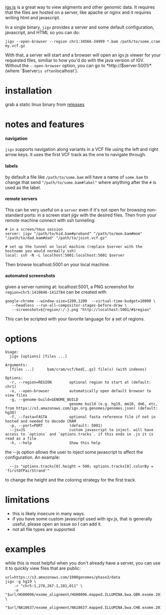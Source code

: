 [igv.js](https://github.com/igvteam/igv.js) is a great way to view aligments and other genomic data. 
It requires that the files are hosted on a server, like apache or nginx and it requires writing html and
javascript.

In a single binary, `jigv` provides a server and some default configuration,
javascript, and HTML so you can do:

```
jigv --open-browser --region chr1:34566-34999 *.bam /path/to/some.cram my.vcf.gz
```
With that, a server will start and a browser will open an igv.js viewer for your requested files, 
similiar to how you'd do with the java version of IGV. Without the `--open-browser` option, you can
go to *http://$server:5001/* (where `$server` is often `localhost`).

# installation

grab a static linux binary from [releases](https://github.com/brentp/jigv/releases/latest)

# notes and features

#### navigation

`jigv` supports navigation along variants in a VCF file using the left and right arrow keys. it uses the first VCF track
as the one to navigate through.

#### labels 

by default a file like `/path/to/some.bam` will have a name of `some.bam` to change that send `"/path/to/some.bam#label"`
where anything after the `#` is used as the label.

#### remote servers 

This can be very useful on a `server` even if it's not open for browsing non-standard ports: in a screen start jigv with the desired files. 
Then from your remote machine connect with ssh tunneling:

```
# in a screen/tmux session
server: jigv "/path/to/kid.bam#proband" "/path/to/mom.bam#mom" "/path/to/dad.bam#dad" "/path/to/joint.vcf.gz"

# set up the tunnel on local machine (replace $server with the hostname you would normally ssh)
local: ssh -N -L localhost:5001:localhost:5001 $server
```

Then browse localhost:5001 on your local machine.


#### automated screenshots

given a server running at: localhost:5001, a PNG screenshot for `region=chr5:1410040-1412784` can be created with

```
google-chrome --window-size=1200,1200  --virtual-time-budget=10000 \
   --headless --run-all-compositor-stages-before-draw \
   --screenshot=${region/:/-}.png "http://localhost:5001/#$region"
```

This can be scripted with your favorite language for a set of regions.

# options

```
Usage:
  jigv [options] [files ...]

Arguments:
  [files ...]      bam/cram/vcf/bed{,.gz} file(s) (with indexes)

Options:
  -r, --region=REGION        optional region to start at (default: chr1)
  -o, --open-browser         automatically open default browser to view files
  -g, --genome-build=GENOME_BUILD
                             genome build (e.g. hg19, mm10, dm6, etc, from https://s3.amazonaws.com/igv.org.genomes/genomes.json) (default: hg38)
  -f, --fasta=FASTA          optional fasta reference file if not in hosted and needed to decode CRAM
  -p, --port=PORT            (default: 5001)
  --js=JS                    custom javascript to inject. will have access to `options` and `options.tracks`. if this ends in .js it is read as a file
  -h, --help                 Show this help
```

the --js option allows the user to inject some javascript to affect the configuration. An example:

```
  --js "options.tracks[0].height = 500; options.tracks[0].colorBy = 'firstOfPairStrand'"
```
to change the height and the coloring strategy for the first track. 

# limitations

+ this is likely insecure in many ways.
+ if you have some custom javascript used with igv.js, that is generally useful, please open an issue so I can add it.
+ not all file types are supported

# examples

while this is most helpful when you don't already have a server, you can use it to quickly view files
that are public:
```
url=https://s3.amazonaws.com/1000genomes/phase3/data
jigv -g hg19 \
    -r "chr5:1,278,267-1,281,011" \
    -o "$url/HG00096/exome_alignment/HG00096.mapped.ILLUMINA.bwa.GBR.exome.20120522.bam#kid" \
       "$url/NA18637/exome_alignment/NA18637.mapped.ILLUMINA.bwa.CHB.exome.20121211.bam#mom"
```

